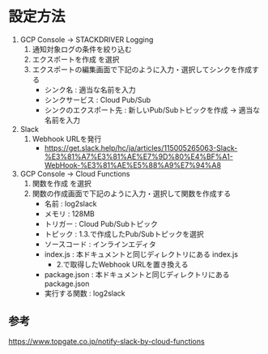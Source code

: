 # 設定方法

1. GCP Console -> STACKDRIVER Logging
	1. 通知対象ログの条件を絞り込む
	2. エクスポートを作成 を選択
	3. エクスポートの編集画面で下記のように入力・選択してシンクを作成する
		- シンク名 : 適当な名前を入力
		- シンクサービス : Cloud Pub/Sub
		- シンクのエクスポート先 : 新しいPub/Subトピックを作成 -> 適当な名前を入力
2. Slack
	1. Webhook URLを発行
		- https://get.slack.help/hc/ja/articles/115005265063-Slack-%E3%81%A7%E3%81%AE%E7%9D%80%E4%BF%A1-WebHook-%E3%81%AE%E5%88%A9%E7%94%A8
3. GCP Console -> Cloud Functions
	1. 関数を作成 を選択
	2. 関数の作成画面で下記のように入力・選択して関数を作成する
		- 名前 : log2slack
		- メモリ : 128MB
		- トリガー : Cloud Pub/Subトピック
		- トピック : 1.3.で作成したPub/Subトピックを選択
		- ソースコード : インラインエディタ
		- index.js : 本ドキュメントと同じディレクトリにある index.js
			- 2.で取得したWebhook URLを置き換える
		- package.json : 本ドキュメントと同じディレクトリにある package.json
		- 実行する関数 : log2slack

## 参考
https://www.topgate.co.jp/notify-slack-by-cloud-functions


